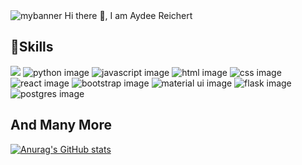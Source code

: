 <img src="https://user-images.githubusercontent.com/85143577/178860474-abd801f3-dd20-4fd6-949d-0ec6285f06ef.png" alt="mybanner">
 Hi there 👋, I am Aydee Reichert

<!--
**ReichertA2/ReichertA2** is a ✨ _special_ ✨ repository because its `README.md` (this file) appears on your GitHub profile.

Here are some ideas to get you started:

- 🔭 I’m currently working on ...
- 🌱 I’m currently learning ...
- 👯 I’m looking to collaborate on ...
- 🤔 I’m looking for help with ...
- 💬 Ask me about ...
- 📫 How to reach me: ...
- 😄 Pronouns: ...
- ⚡ Fun fact: ...
-->
## :briefcase:Skills

![](https://img.shields.io/badge/GIT-E44C30?style=for-the-badge&logo=git&logoColor=white)
<img src="https://img.shields.io/badge/Python-3776AB?style=for-the-badge&logo=python&logoColor=white" alt="python image">
<img src="https://img.shields.io/badge/JavaScript-323330?style=for-the-badge&logo=javascript&logoColor=F7DF1E" alt="javascript image">
<img src="https://img.shields.io/badge/HTML5-E34F26?style=for-the-badge&logo=html5&logoColor=white" alt="html image">
<img src="https://img.shields.io/badge/CSS3-1572B6?style=for-the-badge&logo=css3&logoColor=white" alt="css image">
<img src="https://img.shields.io/badge/React-20232A?style=for-the-badge&logo=react&logoColor=61DAFB" alt="react image">
<img src="https://img.shields.io/badge/Bootstrap-563D7C?style=for-the-badge&logo=bootstrap&logoColor=white" alt="bootstrap image">
<img src="https://img.shields.io/badge/Material--UI-0081CB?style=for-the-badge&logo=material-ui&logoColor=white" alt="material ui image">
<img src="https://img.shields.io/badge/Flask-000000?style=for-the-badge&logo=flask&logoColor=white" alt="flask image">
<img src="https://img.shields.io/badge/PostgreSQL-316192?style=for-the-badge&logo=postgresql&logoColor=white" alt="postgres image">
## And Many More

[![Anurag's GitHub stats](https://github-readme-stats.vercel.app/api?username=ReichertA2)](https://github.com/anuraghazra/github-readme-stats)







